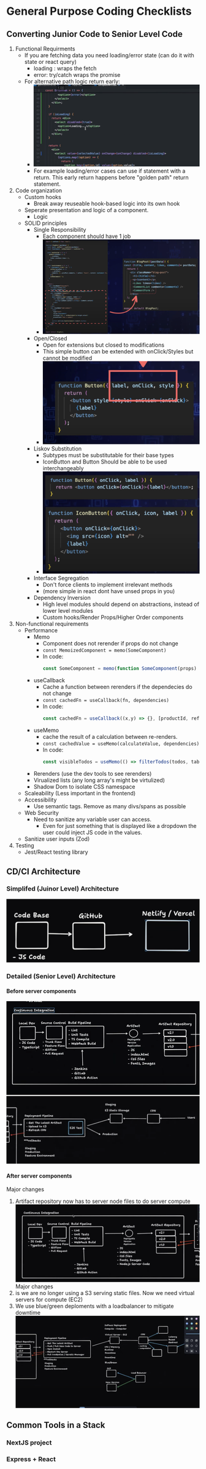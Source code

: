 # General Purpose Coding Checklists

## Converting Junior Code to Senior Level Code
1. Functional Requirments
    - If you are fetching data you need loading/error state (can do it with state or react query)
        - loading : wraps the fetch
        - error:  try/catch wraps the promise
    - For alternative path logic return early:
        - ![alt text](image-1.png)
        - For example loading/error cases can use if statement with a return. This early return happens before "golden path" return statement.    
2. Code organization
    - Custom hooks
        - Break away reuseable hook-based logic into its own hook
    - Seperate presentation and logic of a component. 
        - Logic
    - SOLID principles
        - Single Responsibility
            - Each component should have 1 job
            - ![alt text](image.png)
        - Open/Closed 
            - Open for extensions but closed to modifications
            - This simple button can be extended with onClick/Styles but cannot be modified
            - ![alt text](image-2.png)
        - Liskov Substitution
            - Subtypes must be substitutable for their base types
            - IconButton and Button Should be able to be used interchangeably
            - ![alt text](image-3.png)
        - Interface Segregation
            - Don't force clients to implement irrelevant methods
            - (more simple in react dont have unsed props in you)
        - Dependency Inversion
            - High level modules should depend on abstractions, instead of lower level modules
            - Custom hooks/Render Props/Higher Order components
3. Non-functional requirements
    - Performance
        - Memo
            - Component does not rerender if props do not change
            - `const MemoizedComponent = memo(SomeComponent)`
            - In code: 
                ```javascript   
                const SomeComponent = memo(function SomeComponent(props) {});
                ```
        - useCallback
            - Cache a function between rerenders if the dependecies do not change
            - `const cachedFn = useCallback(fn, dependencies)`
            - In code: 
                ```javascript 
                const cachedFn = useCallback((x,y) => {}, [productId, referrer])
                ```
        - useMemo
            - cache the result of a calculation between re-renders.
            - `const cachedValue = useMemo(calculateValue, dependencies)`
            - In code: 
                ```javascript 
                const visibleTodos = useMemo(() => filterTodos(todos, tab), [todos, tab]);
                ```
        - Rerenders (use the dev tools to see rerenders)
        - Virualized lists (any long array's might be virtulized)
        - Shadow Dom to isolate CSS namespace
    - Scaleability (Less important in the frontend)
    - Accessibility 
        - Use semantic tags. Remove as many divs/spans as possible
    - Web Security
        - Need to sanitize any variable user can access. 
            - Even for just something that is displayed like a dropdown the user could inject JS code in the values. 
    - Sanitize user inputs (Zod)  
4. Testing
    - Jest/React testing library


## CD/CI Architecture
### Simplifed (Juinor Level) Architecture
![alt text](image-4.png)
### Detailed (Senior Level) Architecture
#### Before server components
![alt text](image-5.png)
![alt text](image-6.png)
#### After server components
Major changes
1) Artifact repository now has to server node files to do server compute
![alt text](image-7.png)
Major changes 
1) is we are no longer using a S3 serving static files. Now we need virtual servers for compute (EC2)
2) We use blue/green deploments with a loadbalancer to mitigate downtime
![alt text](image-8.png)

## Common Tools in a Stack
### NextJS project
### Express + React

